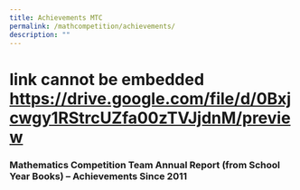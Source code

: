 ```yaml
---
title: Achievements MTC
permalink: /mathcompetition/achievements/
description: ""
---
```

# link cannot be embedded https://drive.google.com/file/d/0Bxjcwgy1RStrcUZfa00zTVJjdnM/preview

### Mathematics Competition Team Annual Report (from School Year Books) – Achievements Since 2011

